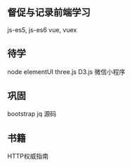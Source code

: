 ## 督促与记录前端学习
js-es5, js-es6
vue, vuex

## 待学
node
elementUI
three.js
D3.js
微信小程序

## 巩固
bootstrap
jq
源码

## 书籍
HTTP权威指南
